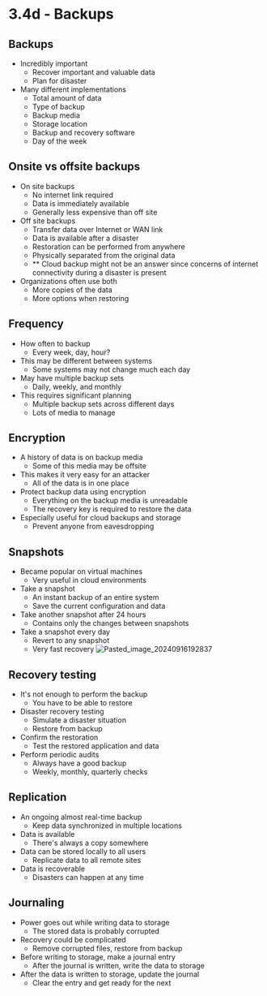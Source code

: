 # 3.4d - Backups
## Backups
- Incredibly important
	- Recover important and valuable data
	- Plan for disaster
- Many different implementations
	- Total amount of data
	- Type of backup
	- Backup media
	- Storage location
	- Backup and recovery software
	- Day of the week
## Onsite vs offsite backups
- On site backups
	- No internet link required
	- Data is immediately available
	- Generally less expensive than off site
- Off site backups
	- Transfer data over Internet or WAN link
	- Data is available after a disaster
	- Restoration can be performed from anywhere
	- Physically separated from the original data
	- ** Cloud backup might not be an answer since concerns of internet connectivity during a disaster is present
- Organizations often use both
	- More copies of the data
	- More options when restoring
## Frequency
- How often to backup
	- Every week, day, hour?
- This may be different between systems
	- Some systems may not change much each day
- May have multiple backup sets
	- Daily, weekly, and monthly
- This requires significant planning
	- Multiple backup sets across different days
	- Lots of media to manage
## Encryption
- A history of data is on backup media
	- Some of this media may be offsite
- This makes it very easy for an attacker
	- All of the data is in one place
- Protect backup data using encryption
	- Everything on the backup media is unreadable
	- The recovery key is required to restore the data
- Especially useful for cloud backups and storage
	- Prevent anyone from eavesdropping
## Snapshots
- Became popular on virtual machines
	- Very useful in cloud environments
- Take a snapshot
	- An instant backup of an entire system
	- Save the current configuration and data
- Take another snapshot after 24 hours
	- Contains only the changes between snapshots
- Take a snapshot every day
	- Revert to any snapshot
	- Very fast recovery
![Pasted_image_20240916192837](//assets/Pasted_image_20240916192837.webp)
## Recovery testing
- It's not enough to perform the backup
	- You have to be able to restore
- Disaster recovery testing
	- Simulate a disaster situation
	- Restore from backup
- Confirm the restoration
	- Test the restored application and data
- Perform periodic audits
	- Always have a good backup
	- Weekly, monthly, quarterly checks
## Replication
- An ongoing almost real-time backup
	- Keep data synchronized in multiple locations
- Data is available
	- There's always a copy somewhere
- Data can be stored locally to all users
	- Replicate data to all remote sites
- Data is recoverable
	- Disasters can happen at any time
## Journaling
- Power goes out while writing data to storage
	- The stored data is probably corrupted
- Recovery could be complicated
	- Remove corrupted files, restore from backup
- Before writing to storage, make a journal entry
	- After the journal is written, write the data to storage
- After the data is written to storage, update the journal
	- Clear the entry and get ready for the next
